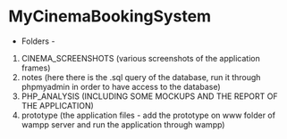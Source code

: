 # MyCinemaBookingSystem

- Folders -

1. CINEMA_SCREENSHOTS (various screenshots of the application frames)
2. notes (here there is the .sql query of the database, run it through phpmyadmin in order to have access to the database)
3. PHP_ANALYSIS (INCLUDING SOME MOCKUPS AND THE REPORT OF THE APPLICATION)
4. prototype (the application files - add the prototype on www folder of wampp server and run the application through wampp)
